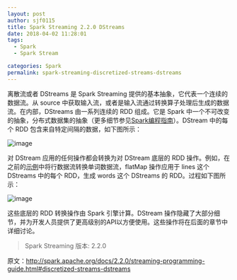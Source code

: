 ```yaml
---
layout: post
author: sjf0115
title: Spark Streaming 2.2.0 DStreams
date: 2018-04-02 11:28:01
tags:
  - Spark
  - Spark Stream

categories: Spark
permalink: spark-streaming-discretized-streams-dstreams
---
```


离散流或者 DStreams 是 Spark Streaming 提供的基本抽象，它代表一个连续的数据流。从 source 中获取输入流，或者是输入流通过转换算子处理后生成的数据流。在内部，DStreams 由一系列连续的 RDD 组成。它是 Spark 中一个不可改变的抽象，分布式数据集的抽象（更多细节参见[Spark编程指南](http://spark.apache.org/docs/2.2.0/rdd-programming-guide.html)）。DStream 中的每个 RDD 包含来自特定间隔的数据，如下图所示：

![image](http://spark.apache.org/docs/latest/img/streaming-dstream.png)

对 DStream 应用的任何操作都会转换为对 DStream 底层的 RDD 操作。例如，在之前的[示例](http://smartsi.club/2018/04/02/spark-streaming-first-example/)中将行数据流转换单词数据流，flatMap 操作应用于 lines 这个 DStreams 中的每个 RDD，生成 words 这个 DStreams 的 RDD。过程如下图所示：

![image](http://spark.apache.org/docs/latest/img/streaming-dstream-ops.png)

这些底层的 RDD 转换操作由 Spark 引擎计算。DStream 操作隐藏了大部分细节，并为开发人员提供了更高级别的API以方便使用。这些操作将在后面的章节中详细讨论。

> Spark Streaming 版本: 2.2.0

原文：http://spark.apache.org/docs/2.2.0/streaming-programming-guide.html#discretized-streams-dstreams
